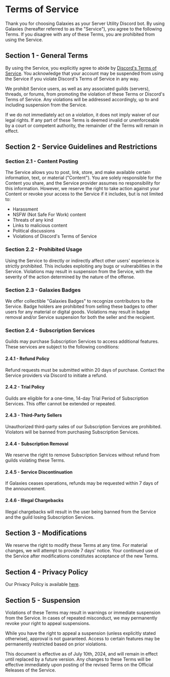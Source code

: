 # Terms of Service

Thank you for choosing Galaxies as your Server Utility Discord bot. By using Galaxies (hereafter referred to as the "Service"), you agree to the following Terms. If you disagree with any of these Terms, you are prohibited from using the Service.

## Section 1 - General Terms

By using the Service, you explicitly agree to abide by [Discord's Terms of Service](https://discord.com/terms). You acknowledge that your account may be suspended from using the Service if you violate Discord's Terms of Service in any way.

We prohibit Service users, as well as any associated guilds (servers), threads, or forums, from promoting the violation of these Terms or Discord's Terms of Service. Any violations will be addressed accordingly, up to and including suspension from the Service.

If we do not immediately act on a violation, it does not imply waiver of our legal rights. If any part of these Terms is deemed invalid or unenforceable by a court or competent authority, the remainder of the Terms will remain in effect.

## Section 2 - Service Guidelines and Restrictions

### Section 2.1 - Content Posting

The Service allows you to post, link, store, and make available certain information, text, or material ("Content"). You are solely responsible for the Content you share, and the Service provider assumes no responsibility for this information. However, we reserve the right to take action against your Content or revoke your access to the Service if it includes, but is not limited to:

- Harassment
- NSFW (Not Safe For Work) content
- Threats of any kind
- Links to malicious content
- Political discussions
- Violations of Discord's Terms of Service

### Section 2.2 - Prohibited Usage

Using the Service to directly or indirectly affect other users' experience is strictly prohibited. This includes exploiting any bugs or vulnerabilities in the Service. Violations may result in suspension from the Service, with the severity of the action determined by the nature of the offense.

### Section 2.3 - Galaxies Badges

We offer collectible "Galaxies Badges" to recognize contributors to the Service. Badge holders are prohibited from selling these badges to other users for any material or digital goods. Violations may result in badge removal and/or Service suspension for both the seller and the recipient.

### Section 2.4 - Subscription Services

Guilds may purchase Subscription Services to access additional features. These services are subject to the following conditions:

#### 2.4.1 - Refund Policy
Refund requests must be submitted within 20 days of purchase. Contact the Service providers via Discord to initiate a refund.

#### 2.4.2 - Trial Policy
Guilds are eligible for a one-time, 14-day Trial Period of Subscription Services. This offer cannot be extended or repeated.

#### 2.4.3 - Third-Party Sellers
Unauthorized third-party sales of our Subscription Services are prohibited. Violators will be banned from purchasing Subscription Services.

#### 2.4.4 - Subscription Removal
We reserve the right to remove Subscription Services without refund from guilds violating these Terms.

#### 2.4.5 - Service Discontinuation
If Galaxies ceases operations, refunds may be requested within 7 days of the announcement.

#### 2.4.6 - Illegal Chargebacks
Illegal chargebacks will result in the user being banned from the Service and the guild losing Subscription Services.

## Section 3 - Modifications

We reserve the right to modify these Terms at any time. For material changes, we will attempt to provide 7 days' notice. Your continued use of the Service after modifications constitutes acceptance of the new Terms.

## Section 4 - Privacy Policy

Our Privacy Policy is available [here](https://github.com/GalaxiesOfficial/GalaxiesToS-Privacy/blob/main/Privacy.md).

## Section 5 - Suspension

Violations of these Terms may result in warnings or immediate suspension from the Service. In cases of repeated misconduct, we may permanently revoke your right to appeal suspensions.

While you have the right to appeal a suspension (unless explicitly stated otherwise), approval is not guaranteed. Access to certain features may be permanently restricted based on prior violations.

This document is effective as of July 10th, 2024, and will remain in effect until replaced by a future version. Any changes to these Terms will be effective immediately upon posting of the revised Terms on the Official Releases of the Service.
